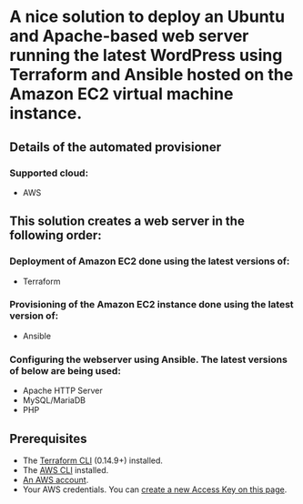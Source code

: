 # A nice solution to deploy an Ubuntu and Apache-based web server running the latest WordPress using Terraform and Ansible hosted on the Amazon EC2 virtual machine instance.
## Details of the automated provisioner
### Supported cloud: 
- AWS
## This solution creates a web server in the following order: 
### Deployment of Amazon EC2 done using the latest versions of: 
- Terraform
### Provisioning of the Amazon EC2 instance done using the latest version of: 
- Ansible
### Configuring the webserver using Ansible. The latest versions of below are being used: 
- Apache HTTP Server
- MySQL/MariaDB
- PHP
## Prerequisites
- The  [Terraform CLI](https://learn.hashicorp.com/tutorials/terraform/install-cli?in=terraform/aws-get-started)  (0.14.9+) installed.
- The  [AWS CLI](https://docs.aws.amazon.com/cli/latest/userguide/install-cliv2.html)  installed.
- [An AWS account](https://aws.amazon.com/free/).
- Your AWS credentials. You can  [create a new Access Key on this page](https://console.aws.amazon.com/iam/home?#/security_credentials).
